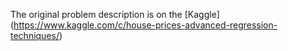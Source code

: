The original problem description is on the [Kaggle] (https://www.kaggle.com/c/house-prices-advanced-regression-techniques/)

